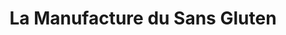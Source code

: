 ---
title: "La Manufacture du Sans Gluten"
url: /paris/la-manufacture-du-sans-gluten/
shop: Bäckerei
---